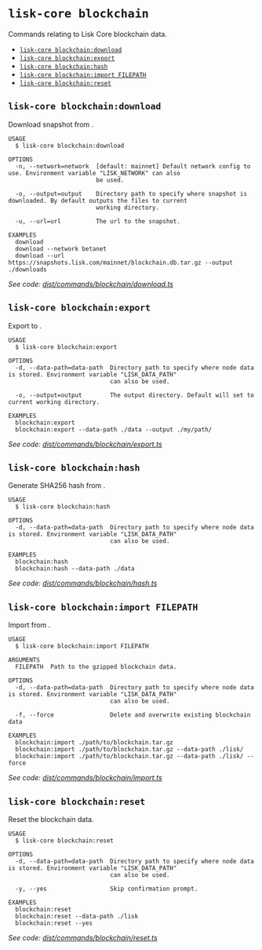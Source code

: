 `lisk-core blockchain`
======================

Commands relating to Lisk Core blockchain data.

* [`lisk-core blockchain:download`](#lisk-core-blockchaindownload)
* [`lisk-core blockchain:export`](#lisk-core-blockchainexport)
* [`lisk-core blockchain:hash`](#lisk-core-blockchainhash)
* [`lisk-core blockchain:import FILEPATH`](#lisk-core-blockchainimport-filepath)
* [`lisk-core blockchain:reset`](#lisk-core-blockchainreset)

## `lisk-core blockchain:download`

Download snapshot from <URL>.

```
USAGE
  $ lisk-core blockchain:download

OPTIONS
  -n, --network=network  [default: mainnet] Default network config to use. Environment variable "LISK_NETWORK" can also
                         be used.

  -o, --output=output    Directory path to specify where snapshot is downloaded. By default outputs the files to current
                         working directory.

  -u, --url=url          The url to the snapshot.

EXAMPLES
  download
  download --network betanet
  download --url https://snapshots.lisk.com/mainnet/blockchain.db.tar.gz --output ./downloads
```

_See code: [dist/commands/blockchain/download.ts](https://github.com/LiskHQ/lisk-core/blob/v4.0.0-beta.3/dist/commands/blockchain/download.ts)_

## `lisk-core blockchain:export`

Export to <FILE>.

```
USAGE
  $ lisk-core blockchain:export

OPTIONS
  -d, --data-path=data-path  Directory path to specify where node data is stored. Environment variable "LISK_DATA_PATH"
                             can also be used.

  -o, --output=output        The output directory. Default will set to current working directory.

EXAMPLES
  blockchain:export
  blockchain:export --data-path ./data --output ./my/path/
```

_See code: [dist/commands/blockchain/export.ts](https://github.com/LiskHQ/lisk-core/blob/v4.0.0-beta.3/dist/commands/blockchain/export.ts)_

## `lisk-core blockchain:hash`

Generate SHA256 hash from <PATH>.

```
USAGE
  $ lisk-core blockchain:hash

OPTIONS
  -d, --data-path=data-path  Directory path to specify where node data is stored. Environment variable "LISK_DATA_PATH"
                             can also be used.

EXAMPLES
  blockchain:hash
  blockchain:hash --data-path ./data
```

_See code: [dist/commands/blockchain/hash.ts](https://github.com/LiskHQ/lisk-core/blob/v4.0.0-beta.3/dist/commands/blockchain/hash.ts)_

## `lisk-core blockchain:import FILEPATH`

Import from <FILE>.

```
USAGE
  $ lisk-core blockchain:import FILEPATH

ARGUMENTS
  FILEPATH  Path to the gzipped blockchain data.

OPTIONS
  -d, --data-path=data-path  Directory path to specify where node data is stored. Environment variable "LISK_DATA_PATH"
                             can also be used.

  -f, --force                Delete and overwrite existing blockchain data

EXAMPLES
  blockchain:import ./path/to/blockchain.tar.gz
  blockchain:import ./path/to/blockchain.tar.gz --data-path ./lisk/
  blockchain:import ./path/to/blockchain.tar.gz --data-path ./lisk/ --force
```

_See code: [dist/commands/blockchain/import.ts](https://github.com/LiskHQ/lisk-core/blob/v4.0.0-beta.3/dist/commands/blockchain/import.ts)_

## `lisk-core blockchain:reset`

Reset the blockchain data.

```
USAGE
  $ lisk-core blockchain:reset

OPTIONS
  -d, --data-path=data-path  Directory path to specify where node data is stored. Environment variable "LISK_DATA_PATH"
                             can also be used.

  -y, --yes                  Skip confirmation prompt.

EXAMPLES
  blockchain:reset
  blockchain:reset --data-path ./lisk
  blockchain:reset --yes
```

_See code: [dist/commands/blockchain/reset.ts](https://github.com/LiskHQ/lisk-core/blob/v4.0.0-beta.3/dist/commands/blockchain/reset.ts)_
